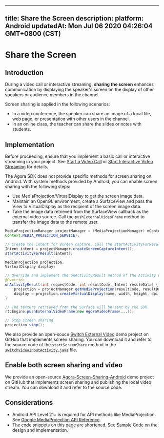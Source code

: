 
---
title: Share the Screen
description: 
platform: Android
updatedAt: Mon Jul 06 2020 04:26:04 GMT+0800 (CST)
---
# Share the Screen
## Introduction
During a video call or interactive streaming, **sharing the screen** enhances communication by displaying the speaker's screen on the display of other speakers or audience members in the channel.

Screen sharing is applied in the following scenarios:

- In a video conference, the speaker can share an image of a local file, web page, or presentation with other users in the channel.
- In an online class, the teacher can share the slides or notes with students.

## Implementation

Before proceeding, ensure that you implement a basic call or interactive streaming in your project. See [Start a Video Call](../../en/Interactive%20Broadcast/start_call_android.md) or [Start Interactive Video Streaming](../../en/Interactive%20Broadcast/start_live_android.md) for details.

The Agora SDK does not provide specific methods for screen sharing on Android. With system methods provided by Android, you can enable screen sharing with the following steps:
- Use MediaProjection/VirtualDisplay to get the screen image data.
- Maintain an OpenGL environment, create a SurfaceView and pass the View to VirtualDisplay as the recipient of the screen image data.
- Take the image data retrieved from the SurfaceView callback as the external video source. Call the `pushExternalVideoFrame` method to transfer the image data to the remote user.

```java
MediaProjectionManager projectManager = (MediaProjectionManager) mContext.getSystemService(
Context.MEDIA_PROJECTION_SERVICE);

// Create the intent for screen capture. Call the startActivityForResult method to use the sharing function.
Intent intent = projectManager.createScreenCaptureIntent();
startActivityForResult(intent);

MediaProjection projection;
VirtualDisplay display;

// Override and implement the onActivityResult method of the Activity where you just called startActivityForResult.
@Override
onActivityResult(int requestCode, int resultCode, Intent resuleData) {
    projection = projectManager.getMediaProjection(resultCode, resultData);
    display = projection.createVirtualDisplay(name, width, height, dpi, flags, surface, callback, handler);
}

// The texture retrieved from the Surface will be sent by the SDK.
rtcEngine.pushExternalVideoFrame(new AgoraVideoFrame(...));

// Stop screen sharing.
projection.stop();
```

We also provide an open-souce [Switch External Video](https://github.com/AgoraIO/Advanced-Video/blob/master/Android/sample-switch-external-video) demo project on GitHub that implements screen sharing. You can download it and refer to the source code of the `startScreenShare` method in the [`switchVideoInputActivity.java`](https://github.com/AgoraIO/Advanced-Video/blob/master/Android/sample-switch-external-video/src/main/java/io/agora/advancedvideo/switchvideoinput/SwitchVideoInputActivity.java) file.

## Enable both screen sharing and video

We provide an open-source [Agora-Screen-Sharing-Android](https://github.com/AgoraIO/Advanced-Video/tree/dev/win-screenshare/Screensharing/Agora-Screen-Sharing-Android) demo project on GitHub that implements screen sharing and publishing the local video stream. You can download it and refer to the source code.

## Considerations

- Android API Level 21+ is required for API methods like MediaProjection. See [Google MediaProjection API  Reference](https://developer.android.com/reference/android/media/projection/MediaProjection).
- The code snippets on this page are shortened. See [Sample Code](https://github.com/AgoraIO/Advanced-Video/blob/master/Android/sample-switch-external-video) on the design and implementation.
